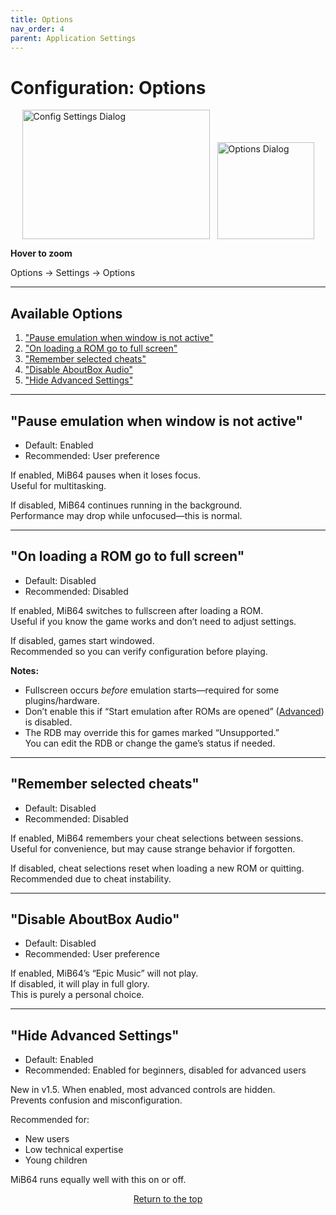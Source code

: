 ```yaml
---
title: Options
nav_order: 4
parent: Application Settings
---
```


<style>
.zoom-pair {
  display: flex;
  gap: 12px;
  align-items: flex-end;
  justify-content: flex-start;
  position: relative;
  margin-left: auto;
  margin-right: auto;
  width: max-content;
  text-align: left;
}
.zoom-on-hover {
  display: inline-block;
  position: relative;
}
.zoom-on-hover img {
  display: block;
  cursor: zoom-in;
  transition: transform 0.3s ease;
  transform-origin: left center;
  position: relative;
  z-index: 1;
}
.zoom-on-hover:hover img {
  transform: scale(1.5);
}
.zoom-pair .zoom-on-hover:first-child:hover img {
  z-index: 9999;
}
.zoom-pair .zoom-on-hover:last-child:hover img {
  z-index: 100;
}
</style>

# Configuration: Options

<div class="zoom-pair">
  <div class="zoom-on-hover">
    <img src="/manual/asset/images//config_settings.png" alt="Config Settings Dialog" width="300" height="207" />
  </div>
  <div class="zoom-on-hover">
    <img src="/manual/asset/images//app_options_defuult.png" alt="Options Dialog" width="155" />
  </div>
</div>
<p><strong>Hover to zoom</strong></p>

Options → Settings → Options

---

## Available Options

1. ["Pause emulation when window is not active"](#o1)
2. ["On loading a ROM go to full screen"](#o2)
3. ["Remember selected cheats"](#o3)
4. ["Disable AboutBox Audio"](#o4)
5. ["Hide Advanced Settings"](#o5)

---

## <a name="o1"></a>"Pause emulation when window is not active"

- Default: Enabled  
- Recommended: User preference

If enabled, MiB64 pauses when it loses focus.  
Useful for multitasking.

If disabled, MiB64 continues running in the background.  
Performance may drop while unfocused—this is normal.

---

## <a name="o2"></a>"On loading a ROM go to full screen"

- Default: Disabled  
- Recommended: Disabled

If enabled, MiB64 switches to fullscreen after loading a ROM.  
Useful if you know the game works and don’t need to adjust settings.

If disabled, games start windowed.  
Recommended so you can verify configuration before playing.

**Notes:**

- Fullscreen occurs *before* emulation starts—required for some plugins/hardware.
- Don’t enable this if “Start emulation after ROMs are opened” ([Advanced](app_advanced#o1)) is disabled.
- The RDB may override this for games marked “Unsupported.”  
  You can edit the RDB or change the game’s status if needed.

---

## <a name="o3"></a>"Remember selected cheats"

- Default: Disabled  
- Recommended: Disabled

If enabled, MiB64 remembers your cheat selections between sessions.  
Useful for convenience, but may cause strange behavior if forgotten.

If disabled, cheat selections reset when loading a new ROM or quitting.  
Recommended due to cheat instability.

---

## <a name="o4"></a>"Disable AboutBox Audio"

- Default: Disabled  
- Recommended: User preference

If enabled, MiB64’s “Epic Music” will not play.  
If disabled, it will play in full glory.  
This is purely a personal choice.

---

## <a name="o5"></a>"Hide Advanced Settings"

- Default: Enabled  
- Recommended: Enabled for beginners, disabled for advanced users

New in v1.5. When enabled, most advanced controls are hidden.  
Prevents confusion and misconfiguration.

Recommended for:

- New users
- Low technical expertise
- Young children

MiB64 runs equally well with this on or off.

<p style="text-align:center"><a href="#">Return to the top</a></p>

<!-- ClauseEcho: Options Configuration Protocol Complete -->
